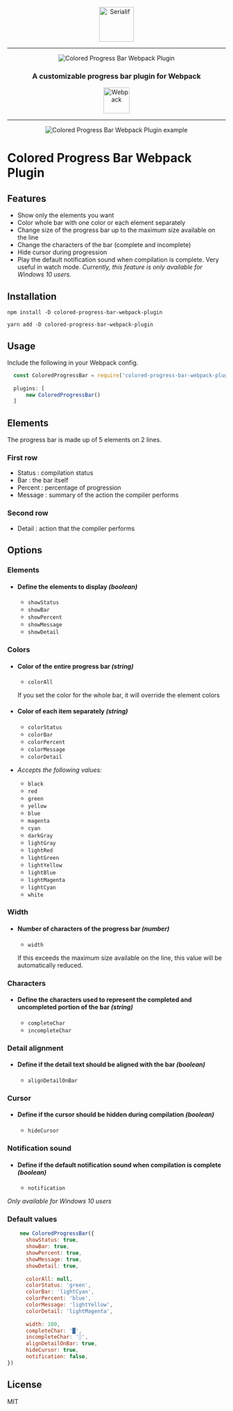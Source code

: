 <div align="center">
    <p align="center"><a href="https://serialif.com"><img width="80" height="80" src="https://serialif.com/images/serialif-white.png" alt="Serialif"></a>
<hr>
    <p align="center"><img src="https://serialif.com/images/colored-progress-bar-webpack-plugin-logo.png"
             alt="Colored Progress Bar Webpack Plugin"></p>

<h3 align="center">A customizable progress bar plugin for Webpack</h3>
<p align="center"><a href="https://github.com/webpack/webpack"><img width="60" height="60" src="https://webpack.js.org/assets/icon-square-big.svg" alt="Webpack"></a></p>
<hr>
<p align="center"><img src="https://serialif.com/images/colored-progress-bar-webpack-plugin-examples2.png"
             alt="Colored Progress Bar Webpack Plugin example"></p>
</div>

# Colored Progress Bar Webpack Plugin

## Features
- Show only the elements you want
- Color whole bar with one color or each element separately
- Change size of the progress bar up to the maximum size available on the line
- Change the characters of the bar (complete and incomplete)
- Hide cursor during progression
- Play the default notification sound when compilation is complete. Very useful in watch mode. *Currently, this feature is only available for Windows 10 users.*

## Installation

```
npm install -D colored-progress-bar-webpack-plugin
```
```
yarn add -D colored-progress-bar-webpack-plugin
```

## Usage

Include the following in your Webpack config.

```javascript
  const ColoredProgressBar = require('colored-progress-bar-webpack-plugin');
  
  plugins: [
      new ColoredProgressBar()
  ]
```

## Elements
The progress bar is made up of 5 elements on 2 lines.
### First row

- Status : compilation status
- Bar : the bar itself 
- Percent : percentage of progression
- Message : summary of the action the compiler performs
### Second row
- Detail : action that the compiler performs

## Options
### Elements
- #### Define the elements to display *(boolean)*
  - `showStatus`
  - `showBar`
  - `showPercent`
  - `showMessage`
  - `showDetail`
### Colors
- #### Color of the entire progress bar *(string)*
  - `colorAll`
    
  If you set the color for the whole bar, it will override the element colors
- #### Color of each item separately *(string)*
  - `colorStatus`
  - `colorBar`
  - `colorPercent`
  - `colorMessage`
  - `colorDetail`

  
- *Accepts the following values:*
  - `black`
  - `red`
  - `green`
  - `yellow`
  - `blue`
  - `magenta`
  - `cyan`
  - `darkGray`
  - `lightGray`
  - `lightRed`
  - `lightGreen`
  - `lightYellow`
  - `lightBlue`
  - `lightMagenta`
  - `lightCyan`
  - `white`
### Width
- #### Number of characters of the progress bar *(number)*
  - `width`

  If this exceeds the maximum size available on the line, this value will be automatically reduced.
### Characters
- #### Define the characters used to represent the completed and uncompleted portion of the bar *(string)*
  - `completeChar`
  - `incompleteChar`
### Detail alignment
- #### Define if the detail text should be aligned with the bar *(boolean)*
  - `alignDetailOnBar`
### Cursor
- #### Define if the cursor should be hidden during compilation *(boolean)*
  - `hideCursor`
### Notification sound
- #### Define if the default notification sound when compilation is complete *(boolean)*
  - `notification`

*Only available for Windows 10 users*
### Default values

```javascript
    new ColoredProgressBar({
      showStatus: true,
      showBar: true,
      showPercent: true,
      showMessage: true,
      showDetail: true,
    
      colorAll: null,
      colorStatus: 'green',
      colorBar: 'lightCyan',
      colorPercent: 'blue',
      colorMessage: 'lightYellow',
      colorDetail: 'lightMagenta',
    
      width: 100,
      completeChar: '█',
      incompleteChar: '░',
      alignDetailOnBar: true,
      hideCursor: true,
      notification: false,
})
```
## License

MIT